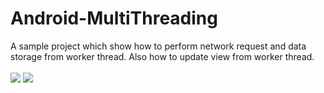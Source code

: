 # Android-MultiThreading
A sample project which show how to perform network request and data storage from worker thread. Also how to update view from worker thread.<br><br>
 <img src="https://cloud.githubusercontent.com/assets/22730931/19883054/b9974db4-a033-11e6-886d-760da3ddaa43.png" />     <img src="https://cloud.githubusercontent.com/assets/22730931/19882589/8c96a574-a030-11e6-98f3-c04a9898e503.png"/>

